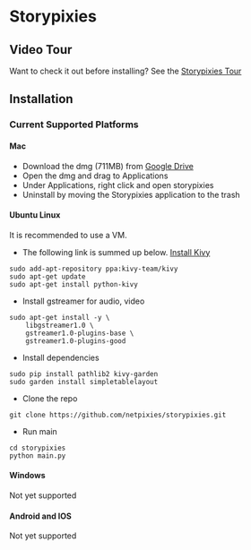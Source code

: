 # Storypixies

## Video Tour
Want to check it out before installing? See the [Storypixies Tour](https://youtu.be/kmsz7FFOG1o)

## Installation

### Current Supported Platforms
#### Mac

- Download the dmg (711MB) from [Google Drive](https://drive.google.com/open?id=1m6WMrFLurgOJdwwa2RJ3AjCDORFY7evU)
- Open the dmg and drag to Applications
- Under Applications, right click and open storypixies
- Uninstall by moving the Storypixies application to the trash

#### Ubuntu Linux
It is recommended to use a VM.

- The following link is summed up below. [Install Kivy](https://kivy.org/doc/stable/installation/installation-linux.html)

```
sudo add-apt-repository ppa:kivy-team/kivy
sudo apt-get update
sudo apt-get install python-kivy
```
- Install gstreamer for audio, video

```
sudo apt-get install -y \
    libgstreamer1.0 \
    gstreamer1.0-plugins-base \
    gstreamer1.0-plugins-good
```
- Install dependencies

```
sudo pip install pathlib2 kivy-garden
sudo garden install simpletablelayout
```

- Clone the repo

```
git clone https://github.com/netpixies/storypixies.git
```

- Run main

```
cd storypixies
python main.py
```

#### Windows
Not yet supported

#### Android and IOS
Not yet supported
